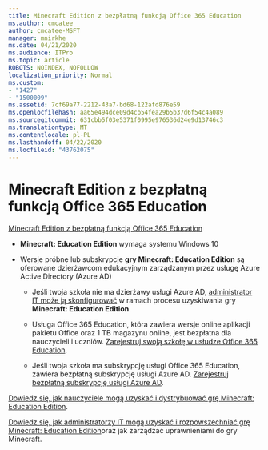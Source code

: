 ```yaml
---
title: Minecraft Edition z bezpłatną funkcją Office 365 Education
ms.author: cmcatee
author: cmcatee-MSFT
manager: mnirkhe
ms.date: 04/21/2020
ms.audience: ITPro
ms.topic: article
ROBOTS: NOINDEX, NOFOLLOW
localization_priority: Normal
ms.custom:
- "1427"
- "1500009"
ms.assetid: 7cf69a77-2212-43a7-bd68-122afd876e59
ms.openlocfilehash: aa65e494dce09d4cb54fea29b5b37d6f54c4a089
ms.sourcegitcommit: 631cbb5f03e5371f0995e976536d24e9d13746c3
ms.translationtype: MT
ms.contentlocale: pl-PL
ms.lasthandoff: 04/22/2020
ms.locfileid: "43762075"
---
```

# <a name="minecraft-edition-with-office-365-education-for-free"></a>Minecraft Edition z bezpłatną funkcją Office 365 Education

[Minecraft Edition z bezpłatną funkcją Office 365 Education](https://docs.microsoft.com/education/windows/get-minecraft-for-education)
  
- **Minecraft: Education Edition** wymaga systemu Windows 10

- Wersje próbne lub subskrypcje **gry Minecraft: Education Edition** są oferowane dzierżawcom edukacyjnym zarządzanym przez usługę Azure Active Directory (Azure AD)

  - Jeśli twoja szkoła nie ma dzierżawy usługi Azure AD, [administrator IT może ją skonfigurować](https://docs.microsoft.com/education/windows/school-get-minecraft) w ramach procesu uzyskiwania gry **Minecraft: Education Edition**.

  - Usługa Office 365 Education, która zawiera wersje online aplikacji pakietu Office oraz 1 TB magazynu online, jest bezpłatna dla nauczycieli i uczniów. [Zarejestruj swoją szkołę w usłudze Office 365 Education](https://products.office.com/academic/office-365-education-plan).

  - Jeśli twoja szkoła ma subskrypcję usługi Office 365 Education, zawiera bezpłatną subskrypcję usługi Azure AD. [Zarejestruj bezpłatną subskrypcję usługi Azure AD](https://msdn.microsoft.com/library/windows/hardware/mt703369%28v=vs.85%29.aspx).

[Dowiedz się, jak nauczyciele mogą uzyskać i dystrybuować grę Minecraft: Education Edition](https://docs.microsoft.com/education/windows/teacher-get-minecraft).
  
[Dowiedz się, jak administratorzy IT mogą uzyskać i rozpowszechniać grę Minecraft: Education Edition](https://docs.microsoft.com/education/windows/school-get-minecraft)oraz jak zarządzać uprawnieniami do gry Minecraft.